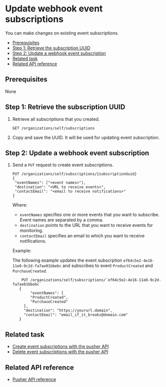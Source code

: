 Update webhook event subscriptions
=====================
You can make changes on existing event subscriptions.

* [Prerequisites](#prerequisites)
* [Step 1: Retrieve the subscription UUID](#step-1-retrieve-the-subscription-uuid)
* [Step 2: Update a webhook event subscription](#step-2-update-a-webhook-event-subscription)
* [Related task](#related-task)
* [Related API reference](#related-api-reference)

## Prerequisites
None
<!-- to be continued if any -->

## Step 1: Retrieve the subscription UUID

1. Retrieve all subscriptions that you created.

    ```
    GET /organizations/self/subscriptions
    ```

2. Copy and save the UUID. It will be used for updating event subscription.


## Step 2: Update a webhook event subscription

1. Send a `PUT` request to create event subscriptions.
    
    ```
    PUT /organizations/self/subscriptions/{subscriptionUuid}
   {
     "eventNames": ["<event names>"],
     "destination": "<URL to receive events>",
     "contactEmail": "<email to receive notifications>"
   }   
    ```
  
    Where:

    * `eventNames` specifies one or more events that you want to subscribe. Event names are separated by a comma.
    * `destination` points to the URL that you want to receive events for monitoring.
    * `contactEmail` specifies an email to which you want to receive notifications.
    
    Example:
    
    The following example updates the event subscrption `ef64c5e2-4e16-11e8-9c2d-fa7ae01bbebc` and subscribes to event `ProductCreated` and `PurchaseCreated`.
    ```
        PUT /organizations/self/subscriptions/`ef64c5e2-4e16-11e8-9c2d-fa7ae01bbebc`
       {
            "eventNames": [
            "ProductCreated",
            "PurchaseCreated"
         ],
         "destination": "https://yoururl.domain",
         "contactEmail": "email_if_it_breaks@domain.com"
       }   
    ```
    
## Related task
* [Create event subscriptions with the pusher API](create-webhook-event-subscriptions.md)
* [Delete event subscriptions with the pusher API](delete-webhook-event-subscriptions.md)

## Related API reference
* [Pusher API reference](../api-reference.md)
<!-- Add more references if needed. -->
